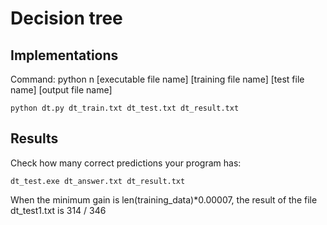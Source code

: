 # Decision tree

## Implementations
Command: python n [executable file name] [training file name] [test file name] [output file name]
```
python dt.py dt_train.txt dt_test.txt dt_result.txt
```

## Results
Check how many correct predictions your program has:
```
dt_test.exe dt_answer.txt dt_result.txt
```
When the minimum gain is len(training_data)*0.00007, the result of the file dt_test1.txt is 314 / 346 